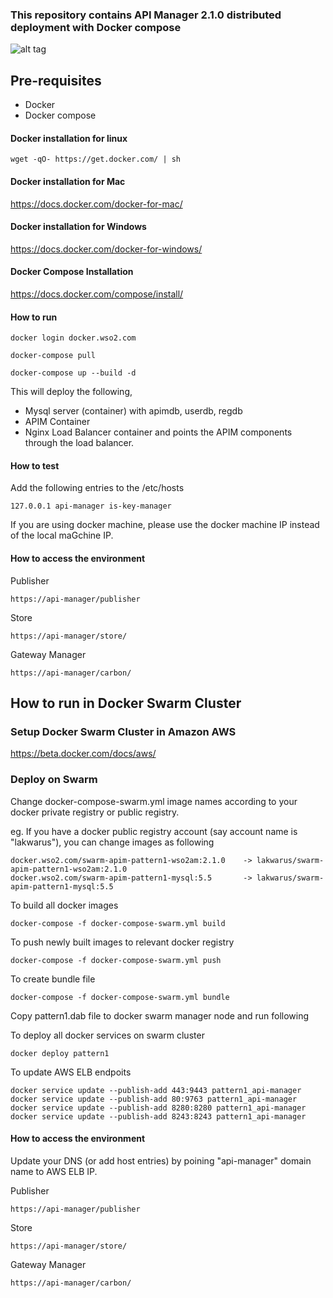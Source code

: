 ### This repository contains API Manager 2.1.0 distributed deployment with Docker compose

![alt tag](https://github.com/wso2/docker-apim/blob/master/docker-compose/patterns/design/am-2.0-pattern-7.png)

## Pre-requisites

 * Docker 
 * Docker compose

#### Docker installation for linux
```
wget -qO- https://get.docker.com/ | sh
```

#### Docker installation for Mac

https://docs.docker.com/docker-for-mac/

#### Docker installation for Windows

https://docs.docker.com/docker-for-windows/

#### Docker Compose Installation

https://docs.docker.com/compose/install/


#### How to run

```docker login docker.wso2.com ```

```docker-compose pull```

```docker-compose up --build -d ```

This will deploy the following,

* Mysql server (container) with apimdb, userdb, regdb
* APIM Container
* Nginx Load Balancer container and points the APIM components through the load balancer.


#### How to test

Add the following entries to the /etc/hosts
```
127.0.0.1 api-manager is-key-manager
```
If you are using docker machine, please use the docker machine IP instead of the local maGchine IP.

#### How to access the environment

Publisher

```
https://api-manager/publisher
```

Store

```
https://api-manager/store/
```


Gateway Manager

```
https://api-manager/carbon/
```

## How to run in Docker Swarm Cluster

### Setup Docker Swarm Cluster in Amazon AWS

https://beta.docker.com/docs/aws/

### Deploy on Swarm

Change docker-compose-swarm.yml image names according to your docker private registry or public registry.

eg. If you have a docker public registry account (say account name is "lakwarus"), you can change images as following

```
docker.wso2.com/swarm-apim-pattern1-wso2am:2.1.0	-> lakwarus/swarm-apim-pattern1-wso2am:2.1.0
docker.wso2.com/swarm-apim-pattern1-mysql:5.5		-> lakwarus/swarm-apim-pattern1-mysql:5.5
```
To build all docker images
```
docker-compose -f docker-compose-swarm.yml build
```

To push newly built images to relevant docker registry
```
docker-compose -f docker-compose-swarm.yml push
```

To create bundle file

```
docker-compose -f docker-compose-swarm.yml bundle
```

Copy pattern1.dab file to docker swarm manager node and run following

To deploy all docker services on swarm cluster
```
docker deploy pattern1
```
To update AWS ELB endpoits
```
docker service update --publish-add 443:9443 pattern1_api-manager
docker service update --publish-add 80:9763 pattern1_api-manager
docker service update --publish-add 8280:8280 pattern1_api-manager
docker service update --publish-add 8243:8243 pattern1_api-manager
```
#### How to access the environment
Update your DNS (or add host entries) by poining "api-manager" domain name to AWS ELB IP.  

Publisher

```
https://api-manager/publisher
```
Store

```
https://api-manager/store/
```

Gateway Manager

```
https://api-manager/carbon/
```